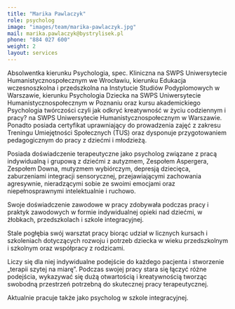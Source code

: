 ```yaml
---
title: "Marika Pawlaczyk"
role: psycholog
image: "images/team/marika-pawlaczyk.jpg"
mail: marika.pawlaczyk@bystrylisek.pl
phone: "884 027 600"
weight: 2
layout: services
---
```


Absolwentka kierunku Psychologia, spec. Kliniczna na SWPS Uniwersytecie Humanistycznospołecznym we Wrocławiu, kierunku Edukacja wczesnoszkolna i przedszkolna na Instytucie Studiów Podyplomowych w Warszawie, kierunku Psychologia Dziecka na SWPS Uniwersytecie Humanistycznospołecznym w Poznaniu oraz kursu akademickiego Psychologia twórczości czyli jak odkryć kreatywność w życiu codziennym i pracy? na SWPS Uniwersytecie Humanistycznospołecznym w Warszawie. Ponadto posiada certyfikat uprawniający do prowadzenia zajęć z zakresu Treningu Umiejętności Społecznych (TUS) oraz dysponuje przygotowaniem pedagogicznym do pracy z dziećmi i młodzieżą.

Posiada doświadczenie terapeutyczne jako psycholog związane z pracą indywidualną i grupową z dziećmi z autyzmem, Zespołem Aspergera, Zespołem Downa, mutyzmem wybiórczym, depresją dziecięca, zaburzeniami integracji sensorycznej, przejawiającymi zachowania agresywnie, nieradzącymi sobie ze swoimi emocjami oraz niepełnosprawnymi intelektualnie i ruchowo.

Swoje doświadczenie zawodowe w pracy zdobywała podczas pracy i praktyk zawodowych w formie indywidualnej opieki nad dziećmi, w żłobkach, przedszkolach i szkole integracyjnej.

Stale pogłębia swój warsztat pracy biorąc udział w licznych kursach i szkoleniach dotyczących rozwoju i potrzeb dziecka w wieku przedszkolnym i szkolnym oraz współpracy z rodzicami.

Liczy się dla niej indywidualne podejście do każdego pacjenta i stworzenie „terapii szytej na miarę”. Podczas swojej pracy stara się łączyć różne podejścia, wykazywać się dużą otwartością i kreatywnością tworząc swobodną przestrzeń potrzebną do skutecznej pracy terapeutycznej.

Aktualnie pracuje także jako psycholog w szkole integracyjnej.
